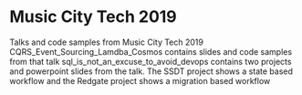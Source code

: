 # Music City Tech 2019
Talks and code samples from Music City Tech 2019
CQRS_Event_Sourcing_Lamdba_Cosmos contains slides and code samples from that talk
sql_is_not_an_excuse_to_avoid_devops contains two projects and powerpoint slides from the talk. The SSDT project shows a state based workflow and the Redgate project shows a migration based workflow